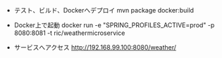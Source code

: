 * テスト、ビルド、Dockerへデプロイ
mvn package docker:build

* Docker上で起動
docker run -e "SPRING_PROFILES_ACTIVE=prod" -p 8080:8081 -t ric/weathermicroservice

* サービスへアクセス
http://192.168.99.100:8080/weather/

